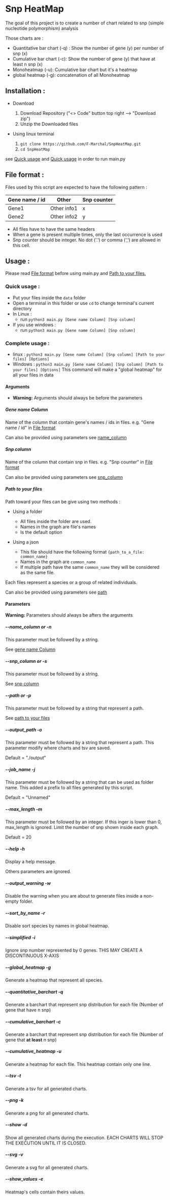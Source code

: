# Snp HeatMap
The goal of this project is to create a number of chart 
related to snp (simple nucleotide polymorphism) analysis

Those charts are : 
- Quantitative bar chart (-q) : Show the number of gene (y) per number of snp (x)
- Cumulative bar chart (-c): Show the number of gene (y) that have at least n snp (x)
- Monoheatmap (-u): Cumulative bar chart but it's a heatmap
- global heatmap (-g): concatenation of all Monoheatmap

## Installation :
- Download
  1. Download Repository ("<> Code" button top right --> "Download zip")
  2. Unzip the Downloaded files


- Using linux terminal
  1. `git clone https://github.com/F-Marchal/SnpHeatMap.git`
  2. `cd SnpHeatMap`

see [Quick usage](#quick-usage-) and [Quick usage](#complete-usage-) in order to run main.py

## File format :
Files used by this script are expected to have the following pattern :

| Gene name / id | Other       | Snp counter |
|----------------|-------------|-------------|
| Gene1          | Other info1 | x           |
| Gene2          | Other info2 | y           |

- All files have to have the same headers 
- When a gene is present multiple times, only the last occurrence is used
- Snp counter should be integer. No dot ('.') or comma (',') are allowed in this cell.



## Usage :
Please read [File format](#file-format-) before using main.py and [Path to your files.](#path-to-your-files)

### Quick usage :
- Put your files inside the `data` folder
- Open a terminal in this folder or use `cd` to change terminal's current directory
- In Linux :
  - run `python3 main.py [Gene name Column] [Snp column]`
- If you use windows :
  - run `python3 main.py [Gene name Column] [Snp column]`
  
### Complete usage :
- linux : `python3 main.py [Gene name Column] [Snp column] [Path to your files] [Options]`
- Windows : `python3 main.py [Gene name Column] [Snp column] [Path to your files] [Options]`
This command will make a "global heatmap" for all your files in data
#### Arguments
- **Warning:** Arguments should always be before the parameters

##### Gene name Column
Name of the column that contain gene's names / ids in files. e.g. "Gene name / id" in [File format](#file-format-)

Can also be provided using parameters see [name_column](#--name_column-or--n)

##### Snp column
Name of the column that contain snp in files. e.g. "Snp counter" in [File format](#file-format-)

Can also be provided using parameters see [snp_column](#--snp_column-or--s)

##### Path to your files
Path toward your files can be give using two methods :
- Using a folder
  - All files inside the folder are used.
  - Names in the graph are file's names
  - Is the default option

- Using a json
  - This file should have the following format `{path_to_a_file: common_name}`
  - Names in the graph are `common_name`
  - If multiple path have the same `common_name` they will be considered as the same file.

Each files represent a species or a group of related individuals.

Can also be provided using parameters see [path](#--path-or--p)


#### Parameters
**Warning:** Parameters should always be afters the arguments 

##### --name_column or -n
This parameter must be followed by a string.

See [gene name Column](#gene-name-column)

##### --snp_column or -s
This parameter must be followed by a string.

See [snp column](#snp-column)

##### --path or -p
This parameter must be followed by a string that represent a path.

See [path to your files](#path-to-your-files)

##### --output_path -o
This parameter must be followed by a string that represent a path.
This parameter modify where charts and tsv are saved. 

Default = "./output"

##### --job_name -j
This parameter must be followed by a string that can be used as folder name.
This added a prefix to all files generated by this script.

Default = "Unnamed"

##### --max_length -m
This parameter must be followed by an integer. If this inger is lower than 0, max_length is ignored.
Limit the number of snp shown inside each graph.

Default = 20

##### --help -h
Display a help message.

Others parameters are ignored.

##### --output_warning -w
Disable the warning when you are about to generate files inside a non-empty folder.

##### --sort_by_name -r
Disable sort species by names in global heatmap.

##### --simplified -i
Ignore snp number represented by 0 genes. THIS MAY CREATE A DISCONTINUOUS X-AXIS

##### --global_heatmap -g
Generate a heatmap that represent all species.

##### --quantitative_barchart -q
Generate a barchart that represent snp distribution for each file (Number of gene that have n snp)

##### --cumulative_barchart -c
Generate a barchart that represent snp distribution for each file (Number of gene that **at least** n snp)

##### --cumulative_heatmap -u
Generate a heatmap for each file. This heatmap contain only one line.

##### --tsv -t
Generate a tsv for all generated charts.

##### --png -k
Generate a png for all generated charts.

##### --show -d
Show all generated charts during the execution. EACH CHARTS WILL STOP THE EXECUTION UNTIL IT IS CLOSED.

##### --svg -v
Generate a svg for all generated charts.

##### --show_values -e
Heatmap's cells contain theirs values.

